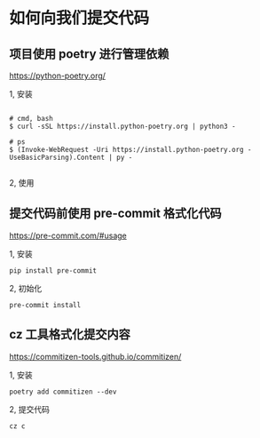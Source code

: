 # 如何向我们提交代码

## 项目使用 poetry 进行管理依赖

https://python-poetry.org/

1, 安装

```shell

# cmd, bash
$ curl -sSL https://install.python-poetry.org | python3 -

# ps
$ (Invoke-WebRequest -Uri https://install.python-poetry.org -UseBasicParsing).Content | py -


```

2, 使用

## 提交代码前使用 pre-commit 格式化代码

https://pre-commit.com/#usage

1, 安装

```shell
pip install pre-commit
```

2, 初始化

```shell
pre-commit install
```


## cz 工具格式化提交内容

https://commitizen-tools.github.io/commitizen/


1, 安装

```shell
poetry add commitizen --dev
```

2, 提交代码

```shell
cz c
```
